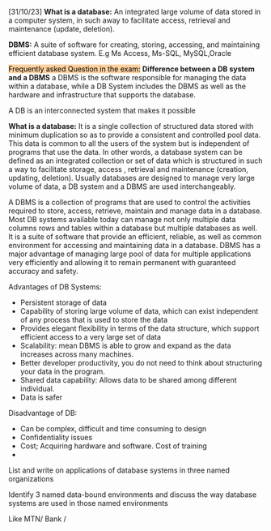 [31/10/23]
**What is a database:**
An integrated large volume of data stored in a computer system, in such away to facilitate access, retrieval and maintenance (update, deletion). 

**DBMS:** A suite of software for creating, storing, accessing, and maintaining efficient database system. 
E.g Ms Access, Ms-SQL, MySQL,Oracle

<mark style="background: #FFB86CA6;">Frequently asked Question in the exam:</mark>
**Difference between a DB system and a DBMS**
a DBMS is the software responsible for managing the data within a database, while a DB System includes the DBMS as well as the hardware and infrastructure that supports the database.

A DB is an interconnected system that makes it possible

**What is a database:**
It is a single collection of structured data stored with minimum duplication so as to provide a consistent and controlled pool data. This data is common to all the users of the system but is independent of programs that use the data. In other words, a database system can be defined as an integrated collection or set of data which is structured in such a way to facilitate storage, access , retrieval  and maintenance (creation, updating, deletion). Usually databases are designed to manage very large volume of data, a DB system and a DBMS are used interchangeably. 

A DBMS is a collection of programs that are used to control the activities required to store, access, retrieve, maintain and manage data in a database. Most DB systems available today can manage not only multiple data columns rows and tables within a database but multiple databases as well.
It is a suite of software that provide an efficient, reliable, as well as common environment for accessing and maintaining data in a database. 
DBMS has a major advantage of managing large pool of data for multiple applications very efficiently and allowing it to remain permanent with guaranteed accuracy and safety. 

Advantages of DB Systems:
- Persistent storage of data
- Capability of storing large volume of data, which can exist independent of any process that is used to store the data
- Provides elegant flexibility in terms of the data structure, which support efficient access to a very large set of data
- Scalability: mean DBMS is able to grow and expand as the data increases across many machines. 
- Better developer productivity, you do not need to think about structuring your data in the program.
- Shared data capability: Allows data to be shared among different individual. 
- Data is safer 

Disadvantage of DB:
- Can be complex, difficult and time consuming to design
- Confidentiality issues
- Cost; Acquiring hardware and software. Cost of training
-

List and write on applications of database systems in three named organizations

Identify 3 named data-bound environments and discuss the way database systems are used in those named environments

Like MTN/ Bank /